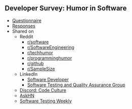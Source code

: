 ## Developer Survey: Humor in Software

- [Questionnaire](https://forms.gle/3YgKDV6o583iioQcA)
- [Responses](https://docs.google.com/spreadsheets/d/1_aGIj8d_trR42KF_sSG49S0NTdGmiCJQhd59Je4oh8k/edit?usp=sharing)
- Shared on
  - Reddit
    - [r/software](https://www.reddit.com/r/software/comments/1616xe6/humor_in_software/)
    - [r/SoftwareEngineering](https://www.reddit.com/r/SoftwareEngineering/comments/15yddeg/humor_in_software/)
    - [r/techhumor](https://www.reddit.com/r/techhumor/comments/15x9fyq/humor_in_software_engineering/)
    - [r/programminghumor](https://www.reddit.com/r/programminghumor/comments/15x9a4h/humor_in_software/)
    - [r/github](https://www.reddit.com/r/github/comments/15x9sm3/humor_in_software_engineering/)
    - [r/SampleSize](https://www.reddit.com/r/SampleSize/comments/15xc1ih/humor_in_software_engineering_software_engineers/)
  - LinkedIn
    - [Software Developer](https://www.linkedin.com/groups/1074487/)
    - [Software Testing and Quality Assurance Group](https://www.linkedin.com/groups/23402/)
  - [Discord: Code Culture](https://discord.onl/code-culture/)
  - [AskHN](https://news.ycombinator.com/item?id=37210144)
  - [Software Testing Weekly](https://softwaretestingweekly.com/issues/186)

